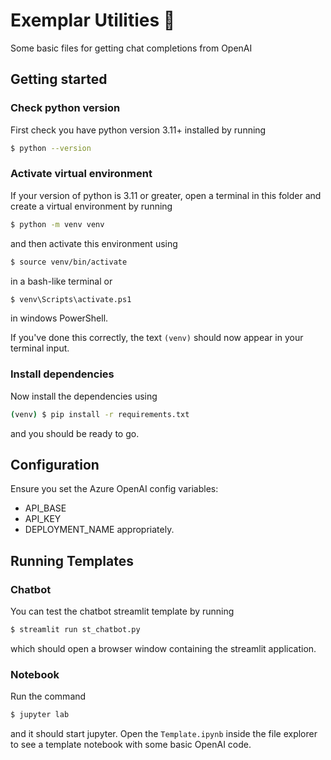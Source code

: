 # Exemplar Utilities 🦾

Some basic files for getting chat completions from OpenAI

## Getting started

### Check python version
First check you have python version 3.11+ installed by running
```sh
$ python --version
```

### Activate virtual environment

If your version of python is 3.11 or greater, open a terminal in this folder and create a virtual environment by running
```sh
$ python -m venv venv
```
and then activate this environment using
```sh
$ source venv/bin/activate
```
in a bash-like terminal or
```ps
$ venv\Scripts\activate.ps1
```
in windows PowerShell.

If you've done this correctly, the text `(venv)` should now appear in your terminal input.

### Install dependencies

Now install the dependencies using
```sh
(venv) $ pip install -r requirements.txt
```
and you should be ready to go.

## Configuration

Ensure you set the Azure OpenAI config variables:
* API_BASE
* API_KEY
* DEPLOYMENT_NAME
appropriately.

## Running Templates

### Chatbot

You can test the chatbot streamlit template by running
```sh
$ streamlit run st_chatbot.py
```
which should open a browser window containing the streamlit application.

### Notebook

Run the command
```sh
$ jupyter lab
```
and it should start jupyter. Open the `Template.ipynb` inside the file explorer to see a template notebook with some basic OpenAI code.
